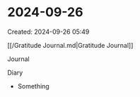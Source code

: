 # 2024-09-26
Created: 2024-09-26 05:49

[[/Gratitude Journal.md|Gratitude Journal]]

Journal

Diary 
- Something

